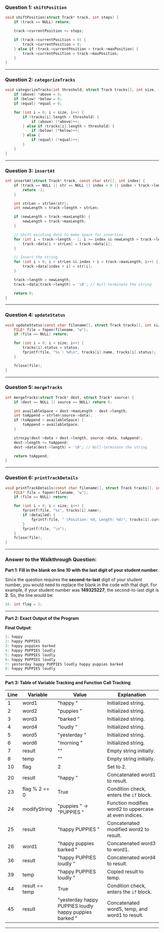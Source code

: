 ### **Question 1: `shiftPosition`**
```c
void shiftPosition(struct Track* track, int steps) {
    if (track == NULL) return;

    track->currentPosition += steps;

    if (track->currentPosition < 0) {
        track->currentPosition = 0;
    } else if (track->currentPosition > track->maxPosition) {
        track->currentPosition = track->maxPosition;
    }
}
```

---

### **Question 2: `categorizeTracks`**
```c
void categorizeTracks(int threshold, struct Track tracks[], int size, int* above, int* below, int* equal) {
    if (above) *above = 0;
    if (below) *below = 0;
    if (equal) *equal = 0;

    for (int i = 0; i < size; i++) {
        if (tracks[i].length > threshold) {
            if (above) (*above)++;
        } else if (tracks[i].length < threshold) {
            if (below) (*below)++;
        } else {
            if (equal) (*equal)++;
        }
    }
}
```

---

### **Question 3: `insertAt`**
```c
int insertAt(struct Track* track, const char str[], int index) {
    if (track == NULL || str == NULL || index < 0 || index > track->length) {
        return -1;
    }

    int strLen = strlen(str);
    int newLength = track->length + strLen;

    if (newLength > track->maxLength) {
        newLength = track->maxLength;
    }

    // Shift existing data to make space for insertion
    for (int i = track->length - 1; i >= index && newLength > track->length; i--) {
        track->data[i + strLen] = track->data[i];
    }

    // Insert the string
    for (int i = 0; i < strLen && index + i < track->maxLength; i++) {
        track->data[index + i] = str[i];
    }

    track->length = newLength;
    track->data[track->length] = '\0'; // Null-terminate the string

    return 0;
}
```

---

### **Question 4: `updateStatus`**
```c
void updateStatus(const char filename[], struct Track tracks[], int size, int status) {
    FILE* file = fopen(filename, "w");
    if (file == NULL) return;

    for (int i = 0; i < size; i++) {
        tracks[i].status = status;
        fprintf(file, "%s : %d\n", tracks[i].name, tracks[i].status);
    }

    fclose(file);
}
```

---

### **Question 5: `mergeTracks`**
```c
int mergeTracks(struct Track* dest, struct Track* source) {
    if (dest == NULL || source == NULL) return 0;

    int availableSpace = dest->maxLength - dest->length;
    int toAppend = strlen(source->data);
    if (toAppend > availableSpace) {
        toAppend = availableSpace;
    }

    strncpy(dest->data + dest->length, source->data, toAppend);
    dest->length += toAppend;
    dest->data[dest->length] = '\0'; // Null-terminate the string

    return toAppend;
}
```

---

### **Question 6: `printTrackDetails`**
```c
void printTrackDetails(const char filename[], struct Track tracks[], int size, int detailed) {
    FILE* file = fopen(filename, "w");
    if (file == NULL) return;

    for (int i = 0; i < size; i++) {
        fprintf(file, "%s", tracks[i].name);
        if (detailed) {
            fprintf(file, " (Position: %d, Length: %d)", tracks[i].currentPosition, tracks[i].length);
        }
        fprintf(file, "\n");
    }
    fclose(file);
}
```

---

### Answer to the Walkthrough Question:

**Part 1: Fill in the blank on line 10 with the last digit of your student number.**

Since the question requires the **second-to-last** digit of your student number, you would need to replace the blank in the code with that digit. For example, if your student number was **149325227**, the second-to-last digit is **2**. So, the line would be:

```c
10. int flag = 2;
```

---

**Part 2: Exact Output of the Program**

**Final Output**:

```c
1: happy 
2: happy PUPPIES 
3: happy puppies barked 
4: happy PUPPIES loudly 
5: happy PUPPIES loudly 
6: happy PUPPIES loudly 
7: yesterday happy PUPPIES loudly happy puppies barked 
8: happy PUPPIES loudly 
```
---

**Part 3: Table of Variable Tracking and Function Call Tracking**

| Line  | Variable       | Value                                      | Explanation                                                |
|-------|----------------|--------------------------------------------|------------------------------------------------------------|
| 1     | word1          | "happy "                                   | Initialized string.                                         |
| 2     | word2          | "puppies "                                 | Initialized string.                                         |
| 3     | word3          | "barked "                                  | Initialized string.                                         |
| 4     | word4          | "loudly "                                  | Initialized string.                                         |
| 5     | word5          | "yesterday "                               | Initialized string.                                         |
| 6     | word6          | "morning "                                 | Initialized string.                                         |
| 7     | result         | ""                                         | Empty string initially.                                     |
| 8     | temp           | ""                                         | Empty string initially.                                     |
| 10    | flag           | 2                                          | Set to 2.                                                   |
| 20    | result         | "happy "                                   | Concatenated word1 to result.                               |
| 23    | flag % 2 == 0  | True                                      | Condition check, enters the `if` block.                     |
| 24    | modifyString   | "puppies " -> "PUPPIES "                   | Function modifies word2 to uppercase at even indices.       |
| 25    | result         | "happy PUPPIES "                           | Concatenated modified word2 to result.                      |
| 26    | word1          | "happy puppies barked "                    | Concatenated word3 to word1.                                |
| 36    | result         | "happy PUPPIES loudly "                    | Concatenated word4 to result.                               |
| 39    | temp           | "happy PUPPIES loudly "                    | Copied result to temp.                                      |
| 44    | result == temp | True                                      | Condition check, enters the `if` block.                     |
| 45    | result         | "yesterday happy PUPPIES loudly happy puppies barked " | Concatenated word5, temp, and word1 to result.             |

--- 

